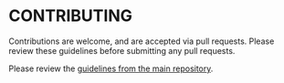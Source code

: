 CONTRIBUTING
============

Contributions are welcome, and are accepted via pull requests. Please review these guidelines before submitting any pull requests.

Please review the [guidelines from the main repository](https://github.com/wordplate/wordplate/blob/master/CONTRIBUTING.md).
